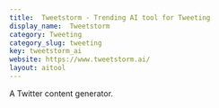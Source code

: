 ```yaml
---
title:  Tweetstorm - Trending AI tool for Tweeting
display_name:  Tweetstorm
category: Tweeting
category_slug: tweeting
key: tweetstorm_ai
website: https://www.tweetstorm.ai/
layout: aitool
---
```


A Twitter content generator.

